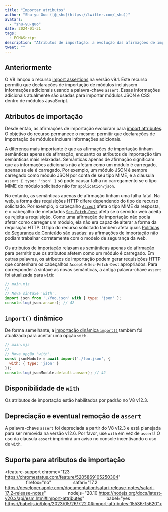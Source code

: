 ```yaml
---
title: "Importar atributos"
author: "Shu-yu Guo ([@_shu](https://twitter.com/_shu))"
avatars: 
  - "shu-yu-guo"
date: 2024-01-31
tags: 
  - ECMAScript
description: "Atributos de importação: a evolução das afirmações de importação"
tweet: ""
---
```


## Anteriormente

O V8 lançou o recurso [import assertions](https://chromestatus.com/feature/5765269513306112) na versão v9.1. Este recurso permitiu que declarações de importação de módulos incluíssem informações adicionais usando a palavra-chave `assert`. Essas informações adicionais atualmente são usadas para importar módulos JSON e CSS dentro de módulos JavaScript.

<!--truncate-->
## Atributos de importação

Desde então, as afirmações de importação evoluíram para [import attributes](https://github.com/tc39/proposal-import-attributes). O objetivo do recurso permanece o mesmo: permitir que declarações de importação de módulos incluam informações adicionais.

A diferença mais importante é que as afirmações de importação tinham semânticas apenas de afirmação, enquanto os atributos de importação têm semânticas mais relaxadas. Semânticas apenas de afirmação significam que as informações adicionais não afetam como um módulo é carregado, apenas se ele é carregado. Por exemplo, um módulo JSON é sempre carregado como módulo JSON por conta de seu tipo MIME, e a cláusula `assert { type: 'json' }` só pode causar falha no carregamento se o tipo MIME do módulo solicitado não for `application/json`.

No entanto, as semânticas apenas de afirmação tinham uma falha fatal. Na web, a forma das requisições HTTP difere dependendo do tipo de recurso solicitado. Por exemplo, o cabeçalho [`Accept`](https://developer.mozilla.org/en-US/docs/Web/HTTP/Headers/Accept) afeta o tipo MIME da resposta, e o cabeçalho de metadados [`Sec-Fetch-Dest`](https://web.dev/articles/fetch-metadata) afeta se o servidor web aceita ou rejeita a requisição. Como uma afirmação de importação não podia afetar como carregar um módulo, ela não era capaz de alterar a forma da requisição HTTP. O tipo do recurso solicitado também afeta quais [Políticas de Segurança de Conteúdo](https://developer.mozilla.org/en-US/docs/Web/HTTP/CSP) são usadas: as afirmações de importação não podiam trabalhar corretamente com o modelo de segurança da web.

Os atributos de importação relaxam as semânticas apenas de afirmação para permitir que os atributos afetem como um módulo é carregado. Em outras palavras, os atributos de importação podem gerar requisições HTTP que contenham os cabeçalhos `Accept` e `Sec-Fetch-Dest` apropriados. Para corresponder à sintaxe às novas semânticas, a antiga palavra-chave `assert` foi atualizada para `with`:

```javascript
// main.mjs
//
// Nova sintaxe 'with'.
import json from './foo.json' with { type: 'json' };
console.log(json.answer); // 42
```

## `import()` dinâmico

De forma semelhante, a [importação dinâmica `import()`](https://v8.dev/features/dynamic-import#dynamic) também foi atualizada para aceitar uma opção `with`.

```javascript
// main.mjs
//
// Nova opção 'with'.
const jsonModule = await import('./foo.json', {
  with: { type: 'json' }
});
console.log(jsonModule.default.answer); // 42
```

## Disponibilidade de `with`

Os atributos de importação estão habilitados por padrão no V8 v12.3.

## Depreciação e eventual remoção de `assert`

A palavra-chave `assert` foi depreciada a partir do V8 v12.3 e está planejada para ser removida na versão v12.6. Por favor, use `with` em vez de `assert`! O uso da cláusula `assert` imprimirá um aviso no console incentivando o uso de `with`.

## Suporte para atributos de importação

<feature-support chrome="123 https://chromestatus.com/feature/5205869105250304"
                 firefox="no"
                 safari="17.2 https://developer.apple.com/documentation/safari-release-notes/safari-17_2-release-notes"
                 nodejs="20.10 https://nodejs.org/docs/latest-v20.x/api/esm.html#import-attributes"
                 babel="yes https://babeljs.io/blog/2023/05/26/7.22.0#import-attributes-15536-15620"></feature-support>

